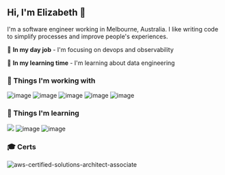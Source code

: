 ## Hi, I'm Elizabeth 👋
I'm a software engineer working in Melbourne, Australia. I like writing code to simplify processes and improve people's experiences. 

🔭 **In my day job** - I'm focusing on devops and observability

🌼 **In my learning time** - I'm learning about data engineering

### 🌴 Things I'm working with
![image](https://img.shields.io/badge/Go-00ADD8?style=for-the-badge&logo=go&logoColor=white) ![image](https://img.shields.io/badge/React-20232A?style=for-the-badge&logo=react&logoColor=61DAFB) ![image](https://img.shields.io/badge/TypeScript-007ACC?style=for-the-badge&logo=typescript&logoColor=white) ![image](https://img.shields.io/badge/AWS-FF9900?style=for-the-badge&logo=amazonaws&logoColor=white) ![image](https://img.shields.io/badge/GitHub-20232A?style=for-the-badge&logo=github&logoColor=white)

### 🌱 Things I'm learning
![](https://img.shields.io/badge/Python-F7DF1E?style=for-the-badge&logo=python&logoColor=black) ![image](https://img.shields.io/badge/PostgreSQL-316192?style=for-the-badge&logo=postgresql&logoColor=white) ![image](https://img.shields.io/badge/GitHub_Actions-20232A?style=for-the-badge&logo=github-actions&logoColor=white)

### 🎓 Certs
![aws-certified-solutions-architect-associate](https://github.com/ElizabethWhiley/elizabethwhiley/assets/53459911/5b88522f-323b-41ad-a69f-c9fbcfaffa83)
